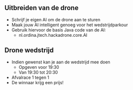 ## Uitbreiden van de drone

- Schrijf je eigen AI om de drone aan te sturen
- Maak jouw AI intelligent genoeg voor het wedstrijdparkour
- Gebruik hiervoor de basis Java code van de AI:
  - nl.ordina.jtech.hackadrone.core.AI


## Drone wedstrijd

- Indien gewenst kan je aan de wedstrijd mee doen
  - Opgeven voor 19:30
  - Van 19:30 tot 20:30
- Afvalrace 1 tegen 1
- De winnaar krijg een prijs!
